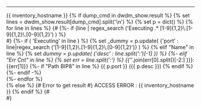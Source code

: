 --- 
{{ inventory_hostname }}
{% if dump_cmd in dwdm_show.result  %}
{% set lines =  dwdm_show.result[dump_cmd].split('\n') %}
{% set p = dict()  %}
{% for line in lines %}
{# {%- if (line | regex_search ('Executing .* [1-9]{1,2}\\.[1-9]{1,2}\\.[0-9]{1,2}') ) %}  
#}
{%- if ( 'Executing' in line ) %}
{% set _dummy = p.update( {'port' : line|regex_search ('[1-9]{1,2}\\.[1-9]{1,2}\\.[0-9]{1,2}')} )   %}
{% elif "Name" in line  %}
{% set _dummy = p.update( {'desc' :  line.split(':')[-1] }) %}
{%- elif "Err Cnt" in line  %}
{% set err = line.split(':') %}
   {{'_'.join(err[0].split()[-2:] )}}: {{err[1]}}
{%- if "Path BIP8" in line %}
    {{ p.port }} ({{ p.desc }})
{% endif %}
{%- endif -%}  
{%- endfor %}  
{% else %} {# Error to get result #}
ACCESS ERROR : {{ inventory_hostname }}
{% endif %}
{#  
#}
